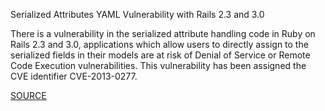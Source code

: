 Serialized Attributes YAML Vulnerability with Rails 2.3 and 3.0

There is a vulnerability in the serialized attribute handling code in Ruby on Rails 2.3 and 3.0, applications which allow users to directly assign to the serialized fields in their models are at risk of Denial of Service or Remote Code Execution vulnerabilities. This vulnerability has been assigned the CVE identifier CVE-2013-0277.

[SOURCE](https://groups.google.com/d/topic/rubyonrails-security/KtmwSbEpzrU/discussion)